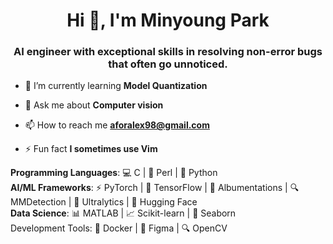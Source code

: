 <h1 align="center">Hi 👋, I'm Minyoung Park</h1>
<h3 align="center">AI engineer with exceptional skills in resolving non-error bugs that often go unnoticed.</h3>

- 🌱 I’m currently learning **Model Quantization**
- 💬 Ask me about **Computer vision**

- 📫 How to reach me **aforalex98@gmail.com**

- ⚡ Fun fact **I sometimes use Vim**

**Programming Languages**:
💻 C | 🐪 Perl | 🐍 Python  
**AI/ML Frameworks**:
⚡ PyTorch | 🧠 TensorFlow | 🌱 Albumentations | 🔍 MMDetection | 🚀 Ultralytics | 🤗 Hugging Face  
**Data Science**:
📊 MATLAB | 📈 Scikit-learn | 🌊 Seaborn  
Development Tools:
🐳 Docker | 🎨 Figma | 🔍 OpenCV
